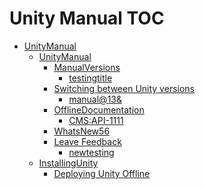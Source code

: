 Unity Manual TOC
================

 - [UnityManual](UnityManual)
	 - [UnityManual](UnityManual_1)
		 - [ManualVersions](ManualVersions)
			 - [testingtitle](githubnode99)
		 - [Switching between Unity versions](SwitchingDocumentationVersions)
			 - [manual@13&](manual@13&)
		 - [OfflineDocumentation](OfflineDocumentation)
			 - [CMS:API-1111](CMS:API-1111)
		 - [WhatsNew56](WhatsNew56)
		 - [Leave Feedback](LeaveFeedback)
			 - [newtesting](newtesting)
	 - [InstallingUnity](InstallingUnity)
		 - [Deploying Unity Offline](DeployingUnityOffline)

